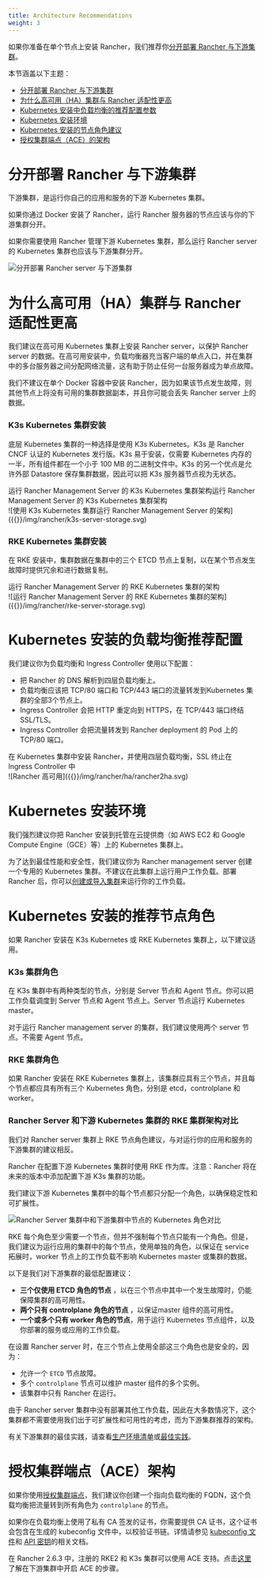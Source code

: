 ```yaml
---
title: Architecture Recommendations
weight: 3
---
```


如果你准备在单个节点上安装 Rancher，我们推荐你[分开部署 Rancher 与下游集群](#separation-of-rancher-and-user-clusters)。

本节涵盖以下主题：

- [分开部署 Rancher 与下游集群](#separation-of-rancher-and-user-clusters)
- [为什么高可用（HA）集群与 Rancher 适配性更高](#why-ha-is-better-for-rancher-in-production)
- [Kubernetes 安装中负载均衡的推荐配置参数](#recommended-load-balancer-configuration-for-kubernetes-installations)
- [Kubernetes 安装环境](#environment-for-kubernetes-installations)
- [Kubernetes 安装的节点角色建议](#recommended-node-roles-for-kubernetes-installations)
- [授权集群端点（ACE）的架构](#architecture-for-an-authorized-cluster-endpoint-ace)

# 分开部署 Rancher 与下游集群

下游集群，是运行你自己的应用和服务的下游 Kubernetes 集群。

如果你通过 Docker 安装了 Rancher，运行 Rancher 服务器的节点应该与你的下游集群分开。

如果你需要使用 Rancher 管理下游 Kubernetes 集群，那么运行 Rancher server 的 Kubernetes 集群也应该与下游集群分开。

![分开部署 Rancher server 与下游集群]({{<baseurl>}}/img/rancher/rancher-architecture-separation-of-rancher-server.svg)

# 为什么高可用（HA）集群与 Rancher 适配性更高

我们建议在高可用 Kubernetes 集群上安装 Rancher server，以保护 Rancher server 的数据。在高可用安装中，负载均衡器充当客户端的单点入口，并在集群中的多台服务器之间分配网络流量，这有助于防止任何一台服务器成为单点故障。

我们不建议在单个 Docker 容器中安装 Rancher，因为如果该节点发生故障，则其他节点上将没有可用的集群数据副本，并且你可能会丢失 Rancher server 上的数据。

### K3s Kubernetes 集群安装

底层 Kubernetes 集群的一种选择是使用 K3s Kubernetes。K3s 是 Rancher CNCF 认证的 Kubernetes 发行版。K3s 易于安装，仅需要 Kubernetes 内存的一半，所有组件都在一个小于 100 MB 的二进制文件中。K3s 的另一个优点是允许外部 Datastore 保存集群数据，因此可以把 K3s 服务器节点视为无状态。

<figcaption>运行 Rancher Management Server 的 K3s Kubernetes 集群架构运行 Rancher Management Server 的 K3s Kubernetes 集群架构</figcaption>
![使用 K3s Kubernetes 集群运行 Rancher Management Server 的架构]({{<baseurl>}}/img/rancher/k3s-server-storage.svg)

### RKE Kubernetes 集群安装

在 RKE 安装中，集群数据在集群中的三个 ETCD 节点上复制，以在某个节点发生故障时提供冗余和进行数据复制。

<figcaption>运行 Rancher Management Server 的 RKE Kubernetes 集群的架构</figcaption>
![运行 Rancher Management Server 的 RKE Kubernetes 集群的架构]({{<baseurl>}}/img/rancher/rke-server-storage.svg)

# Kubernetes 安装的负载均衡推荐配置

我们建议你为负载均衡和 Ingress Controller 使用以下配置：

* 把 Rancher 的 DNS 解析到四层负载均衡上。
* 负载均衡应该把 TCP/80 端口和 TCP/443 端口的流量转发到Kubernetes 集群的全部3个节点上。
* Ingress Controller 会把 HTTP 重定向到 HTTPS，在 TCP/443 端口终结 SSL/TLS。
* Ingress Controller 会把流量转发到 Rancher deployment 的 Pod 上的 TCP/80 端口。

<figcaption>在 Kubernetes 集群中安装 Rancher，并使用四层负载均衡，SSL 终止在 Ingress Controller 中</figcaption>
![Rancher 高可用]({{<baseurl>}}/img/rancher/ha/rancher2ha.svg)

# Kubernetes 安装环境

我们强烈建议你把 Rancher 安装到托管在云提供商（如 AWS EC2 和 Google Compute Engine（GCE）等）上的 Kubernetes 集群上。

为了达到最佳性能和安全性，我们建议你为 Rancher management server 创建一个专用的 Kubernetes 集群。不建议在此集群上运行用户工作负载。部署 Rancher 后，你可以[创建或导入集群]({{<baseurl>}}/rancher/v2.6/en/cluster-provisioning/)来运行你的工作负载。

# Kubernetes 安装的推荐节点角色

如果 Rancher 安装在 K3s Kubernetes 或 RKE Kubernetes 集群上，以下建议适用。

### K3s 集群角色

在 K3s 集群中有两种类型的节点，分别是 Server 节点和 Agent 节点。你可以把工作负载调度到 Server 节点和 Agent 节点上。Server 节点运行 Kubernetes master。

对于运行 Rancher management server 的集群，我们建议使用两个 server 节点。不需要 Agent 节点。

### RKE 集群角色

如果 Rancher 安装在 RKE Kubernetes 集群上，该集群应具有三个节点，并且每个节点都应具有所有三个 Kubernetes 角色，分别是 etcd，controlplane 和 worker。

### Rancher Server 和下游 Kubernetes 集群的 RKE 集群架构对比

我们对 Rancher server 集群上 RKE 节点角色建议，与对运行你的应用和服务的下游集群的建议相反。

Rancher 在配置下游 Kubernetes 集群时使用 RKE 作为库。注意：Rancher 将在未来的版本中添加配置下游 K3s 集群的功能。

我们建议下游 Kubernetes 集群中的每个节点都只分配一个角色，以确保稳定性和可扩展性。

![Rancher Server 集群中和下游集群中节点的 Kubernetes 角色对比]({{<baseurl>}}/img/rancher/rancher-architecture-node-roles.svg)

RKE 每个角色至少需要一个节点，但并不强制每个节点只能有一个角色。但是，我们建议为运行应用的集群中的每个节点，使用单独的角色，以保证在 service 拓展时，worker 节点上的工作负载不影响 Kubernetes master 或集群的数据。

以下是我们对下游集群的最低配置建议：

- **三个仅使用 ETCD 角色的节点** ，以在三个节点中其中一个发生故障时，仍能保障集群的高可用性。
- **两个只有 controlplane 角色的节点** ，以保证master 组件的高可用性。
- **一个或多个只有 worker 角色的节点**，用于运行 Kubernetes 节点组件，以及你部署的服务或应用的工作负载。

在设置 Rancher server 时，在三个节点上使用全部这三个角色也是安全的，因为：

* 允许一个 `ETCD` 节点故障。
* 多个 `controlplane` 节点可以维护 master 组件的多个实例。
* 该集群中只有 Rancher 在运行。

由于 Rancher server 集群中没有部署其他工作负载，因此在大多数情况下，这个集群都不需要使用我们出于可扩展性和可用性的考虑，而为下游集群推荐的架构。

有关下游集群的最佳实践，请查看[生产环境清单]({{<baseurl>}}/rancher/v2.6/en/cluster-provisioning/production)或[最佳实践]({{<baseurl>}}/rancher/v2.6/en/best-practices/)。

# 授权集群端点（ACE）架构

如果你使用[授权集群端点]({{<baseurl>}}/rancher/v2.6/en/overview/architecture/#4-authorized-cluster-endpoint)，我们建议你创建一个指向负载均衡的 FQDN，这个负载均衡把流量转到所有角色为 `controlplane` 的节点。

如果你在负载均衡上使用了私有 CA 签发的证书，你需要提供 CA 证书，这个证书会包含在生成的 kubeconfig 文件中，以校验证书链。详情请参见 [kubeconfig 文件]({{<baseurl>}}/rancher/v2.6/en/cluster-admin/cluster-access/kubectl/)和 [API 密钥]({{<baseurl>}}/rancher/v2.6/en/user-settings/api-keys/#creating-an-api-key)的相关文档。

在 Rancher 2.6.3 中，注册的 RKE2 和 K3s 集群可以使用 ACE 支持。点击[这里]({{<baseurl>}}/v2.6/en/cluster-provisioning/registered-clusters/#authorized-cluster-endpoint-support-for-rke2-and-k3s-clusters)了解在下游集群中开启 ACE 的步骤。
